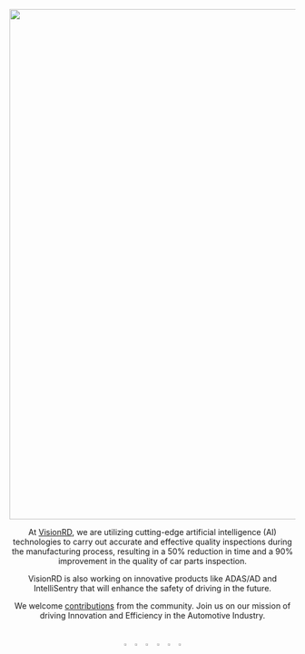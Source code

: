 <p align="center">
  <a href="[https://ultralytics.com/](https://visionrdai.com/)">
  <img width="900" src=https://github.com/visionrd-ai/.github/assets/145563962/98040ae0-2e22-407c-9248-0d43d5c8327e">
</a> 
</p>
<div align="center">



At [VisionRD](https://visionrdai.com/), we are utilizing cutting-edge artificial intelligence (AI) technologies to carry out accurate and effective quality inspections during the manufacturing process, resulting in a 50% reduction in time and a 90% improvement in the quality of car parts inspection.

VisionRD is also working on innovative products like ADAS/AD and IntelliSentry that will enhance the safety of driving in the future.

We welcome [contributions](https://github.com/visionrd-ai/Pins-Defect-Detection) from the community.
Join us on our mission of driving Innovation and Efficiency in the Automotive Industry.

<br>

<a href="https://github.com/visionrd-ai" style="text-decoration:none;">
    <img src="https://github.com/visionrd-ai/.github/assets/87422803/fd2f7977-6e6c-4133-9af7-cd5722a434dc" width="3%" alt="" /></a>
  
<a href="https://www.linkedin.com/company/visionrd-ai/" style="text-decoration:none;">
    <img src="https://cdn-icons-png.flaticon.com/512/174/174857.png" width="3%" alt="" /></a>

<a href="https://www.instagram.com/visionrdai/" style="text-decoration:none;">
    <img src="C:\Users\Dell Latitude\Downloads\Github\Instagram.png" width="3%" alt="" /></a>
    
<a href="https://github.com/visionrd-ai/.github/assets/145563962/fd927041-fb24-433b-9538-c4b5ed5804c4" style="text-decoration:none;">
    <img src="C:\Users\Dell Latitude\Downloads\Github\Linkedin.png" width="3%" alt="" /></a>

<a href="https://www.facebook.com/visionrdai/" style="text-decoration:none;">
    <img src="https://e7.pngegg.com/pngimages/201/462/png-clipart-computer-icons-facebook-facebook-logo-black-and-white-thumbnail.png" width="3%" alt="" /></a>
    
<a href="https://youtube.com/@Visionrdai?si=NRP2Tqq2p8_hZZK4" style="text-decoration:none;">
    <img src="C:\Users\Dell Latitude\Downloads\YouTube.png" width="3%" alt="" /></a>

 
</div>


